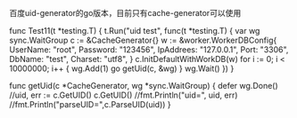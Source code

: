 百度uid-generator的go版本，目前只有cache-generator可以使用


func Test11(t *testing.T) {
	t.Run("uid test", func(t *testing.T) {
		var wg sync.WaitGroup
		c := &CacheGenerator{}
		w := &worker.WorkerDBConfig{
			UserName:  "root",
			Password:  "123456",
			IpAddrees: "127.0.0.1",
			Port:      "3306",
			DbName:    "test",
			Charset:   "utf8",
		}
		c.InitDefaultWithWorkDB(w)
		for i := 0; i < 10000000; i++ {
			wg.Add(1)
			go getUid(c, &wg)
		}
		wg.Wait()
	})
}

func getUid(c *CacheGenerator, wg *sync.WaitGroup) {
	defer wg.Done()
	//uid, err := c.GetUID()
	c.GetUID()
	//fmt.Println("uid=", uid, err)
	//fmt.Println("parseUID=",c.ParseUID(uid))
}

